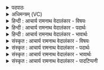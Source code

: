 <details><summary>पदपाठः</summary>

प꣡रि꣢꣯। प्र। ध꣣न्व। इ꣡न्द्रा꣢꣯य। सो꣣म। स्वादुः꣢। मि꣣त्रा꣡य꣢। मि꣣। त्रा꣡य꣢꣯। पू꣣ष्णे꣢। भ꣡गा꣢꣯य। ४२७।
</details>

<details><summary>अधिमन्त्रम् (VC)</summary>

- पवमानः सोमः
- ऋण0त्रसदस्यू
- द्विपदा विराट् पङ्क्तिः
- पञ्चमः
- ऐन्द्रं काण्डम्
</details>

<details><summary>हिन्दी : आचार्य रामनाथ वेदालंकार - विषयः</summary>

आदि की छः ऋचाओं का पवमान सोम देवता है। इस मन्त्र में सोम परमात्मा से प्रार्थना की गयी है।
</details>

<details><summary>हिन्दी : आचार्य रामनाथ वेदालंकार - पदार्थः</summary>

पदार्थान्वयभाषाः -  हे (सोम) रसागार एवं शान्तिमय जगदीश्वर ! (स्वादुः) मधुर आप, मेरे (इन्द्राय) आत्मा के लिए, (मित्राय) मित्रभूत मन के लिए, (पूष्णे) पोषक प्राण के लिए और (भगाय) सेवनीय बुद्धितत्त्व के लिए (परि प्र धन्व) सब ओर से माधुर्य और शान्ति को क्षरित करो ॥१॥
</details>

<details><summary>हिन्दी : आचार्य रामनाथ वेदालंकार - भावार्थः</summary>

भावार्थभाषाः -  रसागार और शान्त परमेश्वर ही हमें रसमय और शान्तिप्रिय कर सकता है ॥१॥
</details>

<details><summary>संस्कृत : आचार्य रामनाथ वेदालंकार - विषयः</summary>

अथाद्यानां षण्णां पवमानः सोमो देवता। सोमः परमात्मा प्रार्थ्यते।
</details>

<details><summary>संस्कृत : आचार्य रामनाथ वेदालंकार - पदार्थः</summary>

पदार्थान्वयभाषाः -  हे (सोम) रसागार, शान्तिमय जगदीश्वर ! (स्वादुः) मधुरः त्वम्, मदीयाय (इन्द्राय) आत्मने, (मित्राय) मित्रभूताय मनसे, (पूष्णे) पोषकाय प्राणाय, (भगाय) सेवनीयाय बुद्धितत्त्वाय च (परि प्र धन्व) सर्वतः प्रक्षर, माधुर्यं शान्तिं च प्रस्रावयेत्यर्थः। धन्वतिः गतिकर्मा। निघं० २।१४ ॥१॥
</details>

<details><summary>संस्कृत : आचार्य रामनाथ वेदालंकार - भावार्थः</summary>

भावार्थभाषाः -  रसागारः शान्तश्च परमेश्वर एवास्मान् रसमयान् शान्तिप्रियांश्च कर्तुमर्हति ॥१॥
</details>

<details><summary>संस्कृत : आचार्य रामनाथ वेदालंकार - पादटिप्पनी</summary>

टिप्पणी:   १. ऋ० ९।१०९।१।
</details>